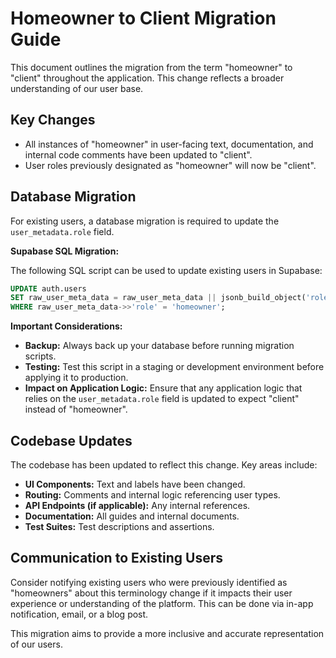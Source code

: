 # Homeowner to Client Migration Guide

This document outlines the migration from the term "homeowner" to "client" throughout the application. This change reflects a broader understanding of our user base.

## Key Changes

- All instances of "homeowner" in user-facing text, documentation, and internal code comments have been updated to "client".
- User roles previously designated as "homeowner" will now be "client".

## Database Migration

For existing users, a database migration is required to update the `user_metadata.role` field.

**Supabase SQL Migration:**

The following SQL script can be used to update existing users in Supabase:

```sql
UPDATE auth.users
SET raw_user_meta_data = raw_user_meta_data || jsonb_build_object('role', 'client')
WHERE raw_user_meta_data->>'role' = 'homeowner';
```

**Important Considerations:**

- **Backup:** Always back up your database before running migration scripts.
- **Testing:** Test this script in a staging or development environment before applying it to production.
- **Impact on Application Logic:** Ensure that any application logic that relies on the `user_metadata.role` field is updated to expect "client" instead of "homeowner".

## Codebase Updates

The codebase has been updated to reflect this change. Key areas include:

- **UI Components:** Text and labels have been changed.
- **Routing:** Comments and internal logic referencing user types.
- **API Endpoints (if applicable):** Any internal references.
- **Documentation:** All guides and internal documents.
- **Test Suites:** Test descriptions and assertions.

## Communication to Existing Users

Consider notifying existing users who were previously identified as "homeowners" about this terminology change if it impacts their user experience or understanding of the platform. This can be done via in-app notification, email, or a blog post.

This migration aims to provide a more inclusive and accurate representation of our users.

